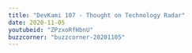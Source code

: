 ```yaml
---
title: "DevKami 107 - Thought on Technology Radar"
date: 2020-11-05
youtubeid: "ZPzxoRfHbnU"
buzzcorner: "buzzcorner-20201105" 
---
```

